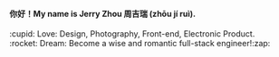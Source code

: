 
<h4>你好！My name is Jerry Zhou 周吉瑞 (zhōu jí ruì).</h4>:cupid: Love: Design, Photography, Front-end, Electronic Product.<br />:rocket: Dream: Become a wise and romantic full-stack engineer!:zap:
